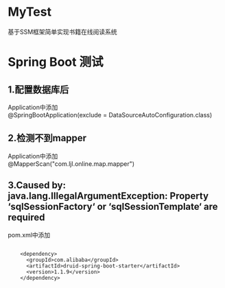 # MyTest
基于SSM框架简单实现书籍在线阅读系统
# Spring Boot 测试
## 1.配置数据库后
  Application中添加  
  @SpringBootApplication(exclude = DataSourceAutoConfiguration.class)
## 2.检测不到mapper  
  Application中添加  
  @MapperScan("com.ljl.online.map.mapper")  
## 3.Caused by: java.lang.IllegalArgumentException: Property ‘sqlSessionFactory‘ or ‘sqlSessionTemplate‘ are required    
  pom.xml中添加  
  <pre><code>
    &lt;dependency&gt;
      &lt;groupId&gt;com.alibaba&lt;/groupId&gt;
      &lt;artifactId&gt;druid-spring-boot-starter&lt;/artifactId&gt;
      &lt;version&gt;1.1.9&lt;/version&gt;
    &lt;/dependency&gt;
  </code></pre>
